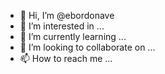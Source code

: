- 👋 Hi, I’m @ebordonave
- 👀 I’m interested in ...
- 🌱 I’m currently learning ...
- 💞️ I’m looking to collaborate on ...
- 📫 How to reach me ...

<!---
ebordonave/ebordonave is a ✨ special ✨ repository because its `README.md` (this file) appears on your GitHub profile.
You can click the Preview link to take a look at your changes.
--->
